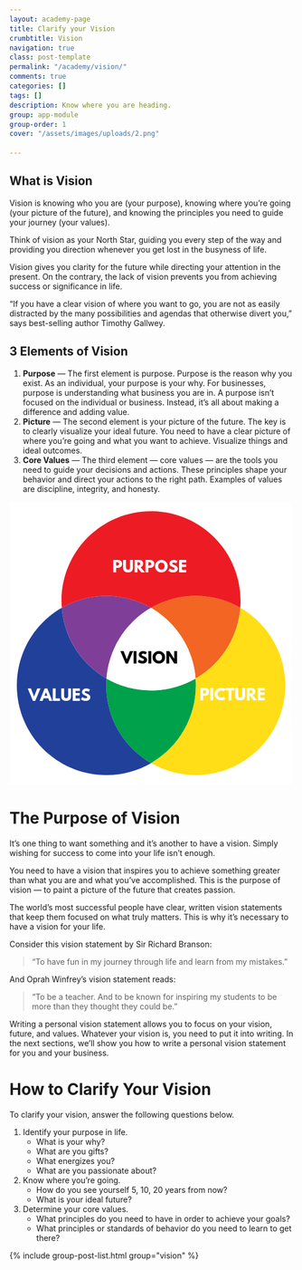 ```yaml
---
layout: academy-page
title: Clarify your Vision
crumbtitle: Vision
navigation: true
class: post-template
permalink: "/academy/vision/"
comments: true
categories: []
tags: []
description: Know where you are heading.
group: app-module
group-order: 1
cover: "/assets/images/uploads/2.png"

---
```

## What is Vision

Vision is knowing who you are (your purpose), knowing where you’re going (your picture of the future), and knowing the principles you need to guide your journey (your values).

Think of vision as your North Star, guiding you every step of the way and providing you direction whenever you get lost in the busyness of life.

Vision gives you clarity for the future while directing your attention in the present. On the contrary, the lack of vision prevents you from achieving success or significance in life.

“If you have a clear vision of where you want to go, you are not as easily distracted by the many possibilities and agendas that otherwise divert you,” says best-selling author Timothy Gallwey.

## 3 Elements of Vision

1. **Purpose** — The first element is purpose. Purpose is the reason why you exist. As an individual, your purpose is your why. For businesses, purpose is understanding what business you are in. A purpose isn’t focused on the individual or business. Instead, it’s all about making a difference and adding value.
2. **Picture** — The second element is your picture of the future. The key is to clearly visualize your ideal future. You need to have a clear picture of where you’re going and what you want to achieve. Visualize things and ideal outcomes.
3. **Core Values** — The third element — core values — are the tools you need to guide your decisions and actions. These principles shape your behavior and direct your actions to the right path. Examples of values are discipline, integrity, and honesty.

![](/assets/images/uploads/3-elements-vision.png)

# The Purpose of Vision

It’s one thing to want something and it’s another to have a vision. Simply wishing for success to come into your life isn’t enough.

You need to have a vision that inspires you to achieve something greater than what you are and what you’ve accomplished. This is the purpose of vision — to paint a picture of the future that creates passion.

The world’s most successful people have clear, written vision statements that keep them focused on what truly matters. This is why it’s necessary to have a vision for your life.

Consider this vision statement by Sir Richard Branson:

> “To have fun in my journey through life and learn from my mistakes.”

And Oprah Winfrey’s vision statement reads:

> “To be a teacher. And to be known for inspiring my students to be more than they thought they could be.”

Writing a personal vision statement allows you to focus on your vision, future, and values. Whatever your vision is, you need to put it into writing. In the next sections, we’ll show you how to write a personal vision statement for you and your business.

# How to Clarify Your Vision

To clarify your vision, answer the following questions below.

1. Identify your purpose in life.
   * What is your why?
   * What are you gifts?
   * What energizes you?
   * What are you passionate about?
2. Know where you’re going.
   * How do you see yourself 5, 10, 20 years from now?
   * What is your ideal future?
3. Determine your core values.
   * What principles do you need to have in order to achieve your goals?
   * What principles or standards of behavior do you need to learn to get there?

<div class='post-feed'>
{% include group-post-list.html group="vision" %}
</div>